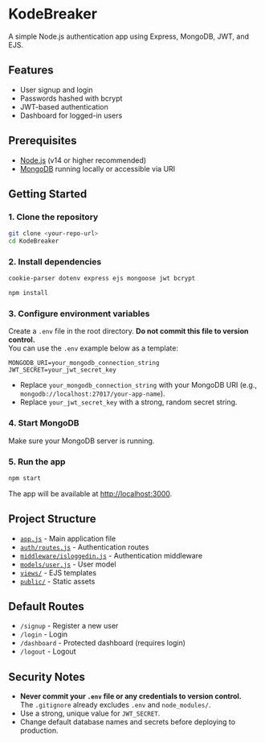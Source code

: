 # KodeBreaker

A simple Node.js authentication app using Express, MongoDB, JWT, and EJS.

## Features

- User signup and login
- Passwords hashed with bcrypt
- JWT-based authentication
- Dashboard for logged-in users

## Prerequisites

- [Node.js](https://nodejs.org/) (v14 or higher recommended)
- [MongoDB](https://www.mongodb.com/) running locally or accessible via URI

## Getting Started

### 1. Clone the repository

```sh
git clone <your-repo-url>
cd KodeBreaker
```

### 2. Install dependencies

```sh
cookie-parser dotenv express ejs mongoose jwt bcrypt 
```

```sh
npm install
```

### 3. Configure environment variables

Create a `.env` file in the root directory. **Do not commit this file to version control.**  
You can use the `.env` example below as a template:

```
MONGODB_URI=your_mongodb_connection_string
JWT_SECRET=your_jwt_secret_key
```

- Replace `your_mongodb_connection_string` with your MongoDB URI (e.g., `mongodb://localhost:27017/your-app-name`).
- Replace `your_jwt_secret_key` with a strong, random secret string.

### 4. Start MongoDB

Make sure your MongoDB server is running.

### 5. Run the app

```sh
npm start
```

The app will be available at [http://localhost:3000](http://localhost:3000).

## Project Structure

- [`app.js`](app.js) - Main application file
- [`auth/routes.js`](auth/routes.js) - Authentication routes
- [`middleware/isloggedin.js`](middleware/isloggedin.js) - Authentication middleware
- [`models/user.js`](models/user.js) - User model
- [`views/`](views/) - EJS templates
- [`public/`](public/) - Static assets

## Default Routes

- `/signup` - Register a new user
- `/login` - Login
- `/dashboard` - Protected dashboard (requires login)
- `/logout` - Logout

## Security Notes

- **Never commit your `.env` file or any credentials to version control.**  
  The `.gitignore` already excludes `.env` and `node_modules/`.
- Use a strong, unique value for `JWT_SECRET`.
- Change default database names and secrets before deploying to production.

